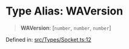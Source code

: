 # Type Alias: WAVersion

> **WAVersion**: \[`number`, `number`, `number`\]

Defined in: [src/Types/Socket.ts:12](https://github.com/Fokusdotid/Baileys/blob/3623833a320f5e60f370ef835f3de341453290f5/src/Types/Socket.ts#L12)
